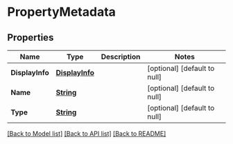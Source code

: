 # PropertyMetadata
## Properties

Name | Type | Description | Notes
------------ | ------------- | ------------- | -------------
**DisplayInfo** | [**DisplayInfo**](DisplayInfo.md) |  | [optional] [default to null]
**Name** | [**String**](string.md) |  | [optional] [default to null]
**Type** | [**String**](string.md) |  | [optional] [default to null]

[[Back to Model list]](../README.md#documentation-for-models) [[Back to API list]](../README.md#documentation-for-api-endpoints) [[Back to README]](../README.md)

